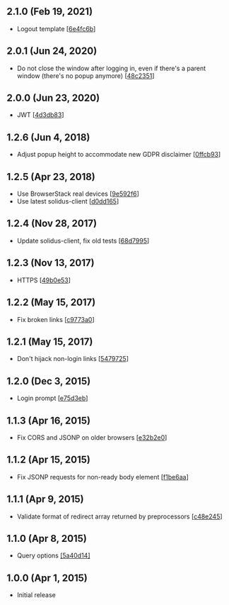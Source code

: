 ## 2.1.0 (Feb 19, 2021)

 - Logout template [[6e4fc6b](https://github.com/sparkartgroup/universe-js/commit/6e4fc6b6c9023c58d64af262429a9c4be6f8386b)]

## 2.0.1 (Jun 24, 2020)

 - Do not close the window after logging in, even if there's a parent window (there's no popup anymore) [[48c2351](https://github.com/sparkartgroup/universe-js/commit/48c23511c72abc502e99d0ffd43e9236b43ee018)]

## 2.0.0 (Jun 23, 2020)

 - JWT [[4d3db83](https://github.com/sparkartgroup/universe-js/commit/4d3db83e7b29db89484a8124ffdfc117a51e57ba)]

## 1.2.6 (Jun 4, 2018)

 - Adjust popup height to accommodate new GDPR disclaimer [[0ffcb93](https://github.com/sparkartgroup/universe-js/commit/0ffcb937db9f8ddd6396b2d28d2c98c55aa1e98e)]

## 1.2.5 (Apr 23, 2018)

 - Use BrowserStack real devices [[9e592f6](https://github.com/sparkartgroup/universe-js/commit/9e592f690d6a3aa0d3475d5d3afd4d9375f825f5)]
 - Use latest solidus-client [[d0dd165](https://github.com/sparkartgroup/universe-js/commit/d0dd16533bf0c84be5f8385a7729a0a3414c101c)]

## 1.2.4 (Nov 28, 2017)

 - Update solidus-client, fix old tests [[68d7995](https://github.com/sparkartgroup/universe-js/commit/68d79955653b4ca2abb0a420fd497bd4d4585273)]

## 1.2.3 (Nov 13, 2017)

 - HTTPS [[49b0e53](https://github.com/sparkartgroup/universe-js/commit/49b0e53ea45e5f0b408457d52fa6922035797634)]

## 1.2.2 (May 15, 2017)

 - Fix broken links [[c9773a0](https://github.com/sparkartgroup/universe-js/commit/c9773a09b8413caff65bd166c8ae918c79e6fad8)]

## 1.2.1 (May 15, 2017)

 - Don't hijack non-login links [[5479725](https://github.com/sparkartgroup/universe-js/commit/54797254ebf7947b1a94b9ba16a8e2b24b275dd0)]

## 1.2.0 (Dec 3, 2015)

 - Login prompt [[e75d3eb](https://github.com/SparkartGroupInc/universe-js/commit/e75d3ebd1bc84a73b3b32f760e7daf721b9aab48)]

## 1.1.3 (Apr 16, 2015)

 - Fix CORS and JSONP on older browsers [[e32b2e0](https://github.com/SparkartGroupInc/universe-js/commit/e32b2e03be31dfebd35f2908dae652b60d92bb90)]

## 1.1.2 (Apr 15, 2015)

 - Fix JSONP requests for non-ready body element [[f1be6aa](https://github.com/SparkartGroupInc/universe-js/commit/f1be6aa87249b6bda52fad36f1f6d6d2773330c1)]

## 1.1.1 (Apr 9, 2015)

 - Validate format of redirect array returned by preprocessors [[c48e245](https://github.com/SparkartGroupInc/universe-js/commit/c48e245075f4a2adad892e729d7ee1d5dc0d471c)]

## 1.1.0 (Apr 8, 2015)

 - Query options [[5a40d14]](https://github.com/SparkartGroupInc/universe-js/commit/5a40d14c28739102a281fd810ba47bf249cc8624)

## 1.0.0 (Apr 1, 2015)

 - Initial release

